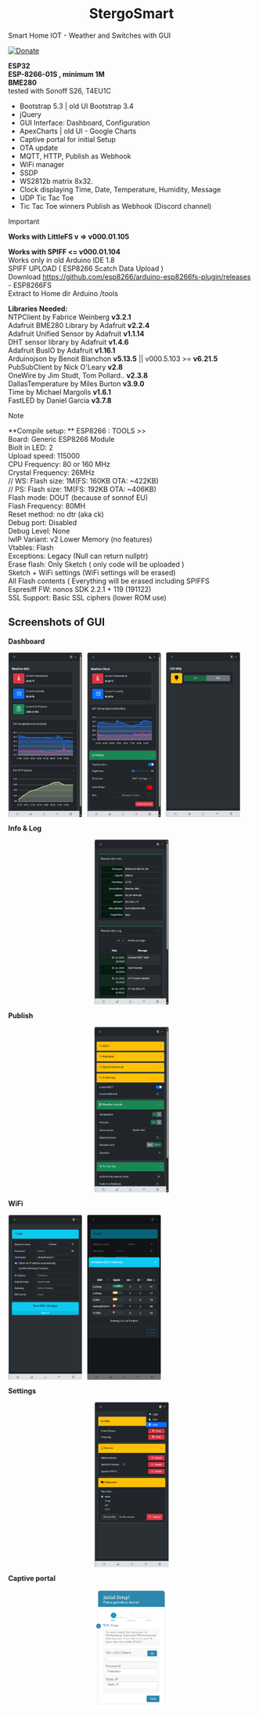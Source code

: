 <span align="center">

 # StergoSmart

</span>
  
Smart Home IOT - Weather and Switches with GUI  
  
[![Donate](https://img.shields.io/badge/donate-PayPal-blue.svg)](https://paypal.me/kreso975)

**ESP32**  
**ESP-8266-01S , minimum 1M**  
**BME280**  
tested with Sonoff S26, T4EU1C

- Bootstrap 5.3 | old UI Bootstrap 3.4
- jQuery
- GUI Interface: Dashboard, Configuration
- ApexCharts | old UI - Google Charts
- Captive portal for initial Setup
- OTA update
- MQTT, HTTP, Publish as Webhook
- WiFi manager
- SSDP
- WS2812b matrix 8x32.
- Clock displaying Time, Date, Temperature, Humidity, Message
- UDP Tic Tac Toe
- Tic Tac Toe winners Publish as Webhook (Discord channel)
  
> [!IMPORTANT]
> **Works with LittleFS v => v000.01.105**  
>  
> **Works with SPIFF <= v000.01.104**  
> Works only in old Arduino IDE 1.8  
> SPIFF UPLOAD ( ESP8266 Scatch Data Upload )  
>	Download https://github.com/esp8266/arduino-esp8266fs-plugin/releases - ESP8266FS  
> Extract  to Home dir Arduino /tools 
>     
>   
>
> **Libraries Needed:**  
> NTPClient by Fabrice Weinberg  **v3.2.1**  
> Adafruit BME280 Library by Adafruit **v2.2.4**  
> Adafruit Unified Sensor by Adafruit **v1.1.14**  
> DHT sensor library by Adafruit **v1.4.6**  
> Adafruit BusIO by Adafruit **v1.16.1**  
> Arduinojson by Benoit Blanchon **v5.13.5** || v000.5.103 >= **v6.21.5**  
> PubSubClient by Nick O'Leary **v2.8**  
> OneWire by Jim Studt, Tom Pollard.. **v2.3.8**  
> DallasTemperature by Miles Burton **v3.9.0**  
> Time by Michael Margolis **v1.6.1**  
> FastLED by Daniel Garcia **v3.7.8**  

> [!NOTE]
> **Compile setup: ** 
> ESP8266 : TOOLS >>  
>	Board: Generic ESP8266 Module  
>	Biolt in LED: 2  
>	Upload speed: 115000  
>	CPU Frequency: 80 or 160 MHz  
>	Crystal Frequency: 26MHz  
>		// WS: Flash size: 1M(FS: 160KB OTA: ~422KB)  
>		// PS: Flash size: 1M(FS: 192KB OTA: ~406KB)  
>	Flash mode: DOUT (because of sonnof EU)  
>	Flash Frequency: 80MH  
>	Reset method: no dtr (aka ck)  
>	Debug port: Disabled  
>	Debug Level: None  
>	lwIP Variant: v2 Lower Memory (no features)  
>	Vtables: Flash  
>	Exceptions: Legacy (Null can return nullptr)  
>	Erase flash: Only Sketch ( only code will be uploaded )  
>			Sketch + WiFi settings (WiFi settings will be erased)  
>			All Flash contents ( Everything will be erased including SPIFFS  
>	Espresiff FW: nonos SDK 2.2.1 + 119 (191122)  
>	SSL Support: Basic SSL ciphers (lower ROM use)  


## Screenshots of GUI  
  
**Dashboard**  
  
<div style="display: flex; flex-wrap: wrap; gap: 10px;"> <img src="./ScreenShots/Weather-Dashboard.png?raw=true" alt="Weather Dashboard" title="Weather Dashboard" style="width: 30%;"> <img src="./ScreenShots/Weather-Clock-Dashboard.png?raw=true" alt="Weather Clock Dashboard" title="Weather Clock Dashboard" style="width: 30%;"> <img src="./ScreenShots/Switch-Dashboard.png?raw=true" alt="Switch Dashboard" title="Switch Dashboard" style="width: 30%;"> </div>  

**Info & Log**  
  
<div style="display: flex; justify-content: center;"> <img src="./ScreenShots/Info-and-Log.png?raw=true" alt="Info & Log" title="Info & Log" style="width: 30%;"> </div>
  
   
**Publish**  
  
<div style="display: flex; justify-content: center;"> <img src="./ScreenShots/Module-Settings.png?raw=true" alt="Publish" title="Publish" style="width: 30%;"> </div>

  
**WiFi**  
  
<div style="display: flex; flex-wrap: wrap; gap: 10px;"> <img src="./ScreenShots/Wifi-Setup.png?raw=true" alt="WiFi" title="WiFi" style="width: 30%;"> <img src="./ScreenShots/WiFi-available-AP.png?raw=true" alt="WiFi available networks" title="WiFi available networks" style="width: 30%;"> </div>
  

**Settings**  
  

<div style="display: flex; justify-content: center;"> <img src="./ScreenShots/Settings.png?raw=true" alt="Settings" title="Settings" style="width: 30%;"> </div>
  

**Captive portal** 
  
  
<div style="display: flex; justify-content: center;"> <img src="./ScreenShots/Captive-portal.png?raw=true" alt="Captive portal" title="Captive portal" style="width: 30%;"> </div>


